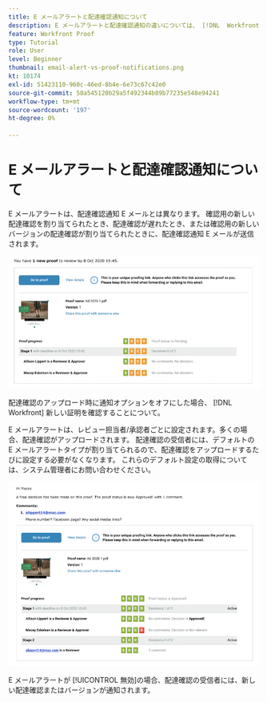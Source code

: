 ```yaml
---
title: E メールアラートと配達確認通知について
description: E メールアラートと配達確認通知の違いについては、 [!DNL  Workfront].
feature: Workfront Proof
type: Tutorial
role: User
level: Beginner
thumbnail: email-alert-vs-proof-notifications.png
kt: 10174
exl-id: 51423110-960c-46ed-8b4e-6e73c67c42e0
source-git-commit: 58a545120b29a5f492344b89b77235e548e94241
workflow-type: tm+mt
source-wordcount: '197'
ht-degree: 0%

---
```


# E メールアラートと配達確認通知について

E メールアラートは、配達確認通知 E メールとは異なります。 確認用の新しい配達確認を割り当てられたとき、配達確認が遅れたとき、または確認用の新しいバージョンの配達確認が割り当てられたときに、配達確認通知 E メールが送信されます。

![レビューする新しい配達確認があることを示す配達確認通知 E メールの画像です。](assets/email-alert-1.png)

配達確認のアップロード時に通知オプションをオフにした場合、 [!DNL Workfront] 新しい証明を確認することについて。

E メールアラートは、レビュー担当者/承認者ごとに設定されます。多くの場合、配達確認がアップロードされます。 配達確認の受信者には、デフォルトの E メールアラートタイプが割り当てられるので、配達確認をアップロードするたびに設定する必要がなくなります。 これらのデフォルト設定の取得については、システム管理者にお問い合わせください。

![配達確認に対する決定がおこなわれ、レビューするコメントがあることを示す電子メールアラートの画像。](assets/email-alert-2.png)

E メールアラートが [!UICONTROL 無効]の場合、配達確認の受信者には、新しい配達確認またはバージョンが通知されます。

<!--
# Learn more
* New proof email
* Late proof email
-->
